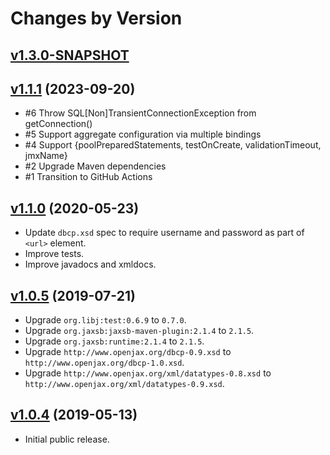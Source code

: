 # Changes by Version

## [v1.3.0-SNAPSHOT](https://github.com/libj/util/compare/78c6ffabb880ecea652255e8ee67efeed26be3ff..HEAD)

## [v1.1.1](https://github.com/openjax/dbcp/compare/ac501f1b8dfa61a3b3f87c345fa3e716b29623da..78c6ffabb880ecea652255e8ee67efeed26be3ff) (2023-09-20)
* #6 Throw SQL[Non]TransientConnectionException from getConnection()
* #5 Support aggregate configuration via multiple bindings
* #4 Support {poolPreparedStatements, testOnCreate, validationTimeout, jmxName}
* #2 Upgrade Maven dependencies
* #1 Transition to GitHub Actions

## [v1.1.0](https://github.com/openjax/dbcp/compare/4ebc32116c4382d0ac8d8077db3f42f617e379a2..ac501f1b8dfa61a3b3f87c345fa3e716b29623da) (2020-05-23)
* Update `dbcp.xsd` spec to require username and password as part of `<url>` element.
* Improve tests.
* Improve javadocs and xmldocs.

## [v1.0.5](https://github.com/openjax/dbcp/compare/8381da235a847ac52132bb87dd96cddaf2ca26d5..4ebc32116c4382d0ac8d8077db3f42f617e379a2) (2019-07-21)
* Upgrade `org.libj:test:0.6.9` to `0.7.0`.
* Upgrade `org.jaxsb:jaxsb-maven-plugin:2.1.4` to `2.1.5`.
* Upgrade `org.jaxsb:runtime:2.1.4` to `2.1.5`.
* Upgrade `http://www.openjax.org/dbcp-0.9.xsd` to `http://www.openjax.org/dbcp-1.0.xsd`.
* Upgrade `http://www.openjax.org/xml/datatypes-0.8.xsd` to `http://www.openjax.org/xml/datatypes-0.9.xsd`.

## [v1.0.4](https://github.com/entinae/pom/compare/26951e85bfac93e1001b454643ee12d0eb65eb4c..8381da235a847ac52132bb87dd96cddaf2ca26d5) (2019-05-13)
* Initial public release.